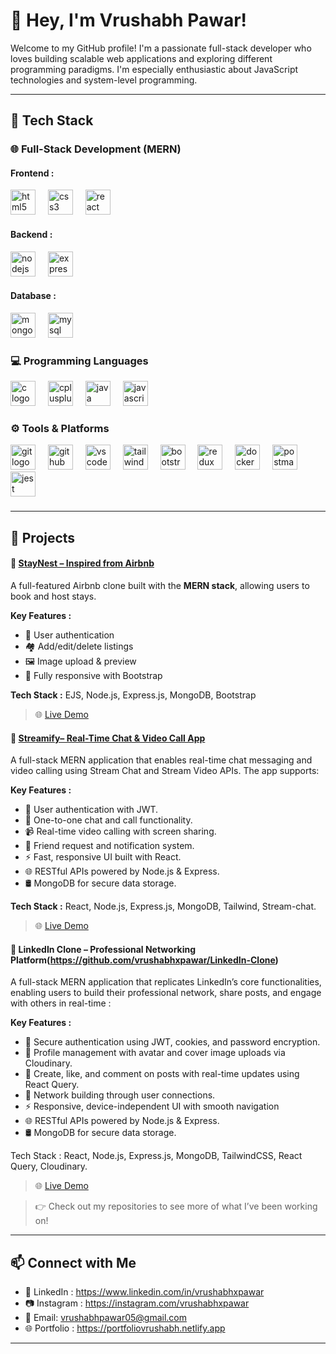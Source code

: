 # 👋 Hey, I'm Vrushabh Pawar!

Welcome to my GitHub profile! I'm a passionate full-stack developer who loves building scalable web applications and exploring different programming paradigms. I'm especially enthusiastic about JavaScript technologies and system-level programming.

---

## 🚀 Tech Stack

### 🌐 Full-Stack Development (MERN)

<h4>Frontend :</h4>
<div align="left">
  <img src="https://skillicons.dev/icons?i=html" height="40" alt="html5 logo"  />
  <img width="12" />
  <img src="https://skillicons.dev/icons?i=css" height="40" alt="css3 logo"  />
  <img width="12" />
  <img src="https://skillicons.dev/icons?i=react" height="40" alt="react logo"  />
</div>

<h4>Backend :</h4>
<div align="left">
  <img src="https://skillicons.dev/icons?i=nodejs" height="40" alt="nodejs logo"  />
  <img width="12" />
  <img src="https://skillicons.dev/icons?i=express" height="40" alt="express logo"  />
</div>

<h4>Database : </h4>
<div align="left">
  <img src="https://skillicons.dev/icons?i=mongodb" height="40" alt="mongodb logo"  />
  <img width="12" />
  <img src="https://skillicons.dev/icons?i=mysql" height="40" alt="mysql logo"  />
</div>

### 💻 Programming Languages
<div align="left">
  <img src="https://skillicons.dev/icons?i=c" height="40" alt="c logo"  />
  <img width="12" />
  <img src="https://skillicons.dev/icons?i=cpp" height="40" alt="cplusplus logo"  />
  <img width="12" />
  <img src="https://skillicons.dev/icons?i=java" height="40" alt="java logo"  />
  <img width="12" />
  <img src="https://skillicons.dev/icons?i=js" height="40" alt="javascript logo"  />
</div>

### ⚙️ Tools & Platforms
<div align="left">
  <img src="https://skillicons.dev/icons?i=git" height="40" alt="git logo"  />
  <img width="12" />
  <img src="https://skillicons.dev/icons?i=github" height="40" alt="github logo"  />
  <img width="12" />
  <img src="https://skillicons.dev/icons?i=vscode" height="40" alt="vscode logo"  />
  <img width="12" />
  <img src="https://skillicons.dev/icons?i=tailwind" height="40" alt="tailwindcss logo"  />
  <img width="12" />
  <img src="https://skillicons.dev/icons?i=bootstrap" height="40" alt="bootstrap logo"  />
  <img width="12" />
  <img src="https://skillicons.dev/icons?i=redux" height="40" alt="redux logo"  />
  <img width="12" />
  <img src="https://skillicons.dev/icons?i=docker" height="40" alt="docker logo"  />
   <img width="12" />
  <img src="https://skillicons.dev/icons?i=postman" height="40" alt="postman logo"  />
  <img width="12" />
  <img src="https://skillicons.dev/icons?i=jest" height="40" alt="jest logo"  />
</div>
</div>

###

---

## 📂 Projects

#### 🏡 [StayNest – Inspired from Airbnb](https://github.com/vrushabhxpawar/StayNest)
A full-featured Airbnb clone built with the **MERN stack**, allowing users to book and host stays.

**Key Features :**
- 🔐 User authentication
- 🏘️ Add/edit/delete listings
- 🖼️ Image upload & preview
- 📱 Fully responsive with Bootstrap

**Tech Stack :** EJS, Node.js, Express.js, MongoDB, Bootstrap

> 🌐 [Live Demo](https://staynest-ngkk.onrender.com/listing)


#### 🏡 [Streamify– Real-Time Chat & Video Call App](https://github.com/vrushabhxpawar/streamify)
A full-stack MERN application that enables real-time chat messaging and video calling using Stream Chat and Stream
Video APIs. The app supports:

**Key Features :**
- 🔐 User authentication with JWT.
- 💬 One-to-one chat and call functionality.
- 📹 Real-time video calling with screen sharing.
- 👥 Friend request and notification system.
- ⚡ Fast, responsive UI built with React.
- 🌐 RESTful APIs powered by Node.js & Express.
- 🛢 MongoDB for secure data storage.

**Tech Stack :** React, Node.js, Express.js, MongoDB, Tailwind, Stream-chat.

> 🌐 [Live Demo](https://streamify-oj1f.onrender.com)

#### 💼 LinkedIn Clone – Professional Networking Platform(https://github.com/vrushabhxpawar/LinkedIn-Clone)
A full-stack MERN application that replicates LinkedIn’s core functionalities, enabling users to build their professional network, share posts, and engage with others in real-time :

**Key Features :**
- 🔐 Secure authentication using JWT, cookies, and password encryption.
- 👤 Profile management with avatar and cover image uploads via Cloudinary.
- 📝 Create, like, and comment on posts with real-time updates using React Query.
- 🤝 Network building through user connections.
- ⚡ Responsive, device-independent UI with smooth navigation
- 🌐 RESTful APIs powered by Node.js & Express.
- 🛢 MongoDB for secure data storage.

Tech Stack : React, Node.js, Express.js, MongoDB, TailwindCSS, React Query, Cloudinary.

> 🌐 [Live Demo](https://linkedin-clone-7vdl.onrender.com/)

> 👉 Check out my repositories to see more of what I’ve been working on!

---

## 📫 Connect with Me

- 💼 LinkedIn : https://www.linkedin.com/in/vrushabhxpawar
- 📷 Instagram : https://instagram.com/vrushabhxpawar
- 📧 Email: vrushabhpawar05@gmail.com
- 🌐 Portfolio : https://portfoliovrushabh.netlify.app

---



